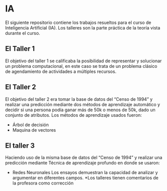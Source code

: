 # IA
El siguiente repositorio contiene los trabajos resueltos para el curso de Inteligencia Artificial (IA).
Los talleres son la parte práctica de la teoría vista durante el curso.
## El Taller 1 
El objetivo del taller 1 se calificaba la posibilidad de representar y solucionar un problema computacional, en este caso se trata de un problema clásico de agendamiento de actividades a múltiples recursos.
## El Taller 2
El objetivo del taller 2 era tomar la base de datos del “Censo de 1994” y realizar una predicción mediante dos métodos de aprendizaje automático y decidir si una persona podía ganar más de 50k o menos de 50k, dado un conjunto de atributos. Los métodos de aprendizaje usados fueron:
 - Árbol de decisión
 - Maquina de vectores
## El taller 3
Haciendo uso de la misma base de datos del “Censo de 1994” y realizar una predicción mediante Técnica de aprendizaje profundo en donde se usaron:
 - Redes Neuronales 
Los ensayos demuestran la capacidad de analizar y argumentar en diferentes campos.
*Los talleres tienen comentarios de la profesora como corrección
